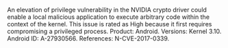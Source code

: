 An elevation of privilege vulnerability in the NVIDIA crypto driver could enable a local malicious application to execute arbitrary code within the context of the kernel. This issue is rated as High because it first requires compromising a privileged process. Product: Android. Versions: Kernel 3.10. Android ID: A-27930566. References: N-CVE-2017-0339.